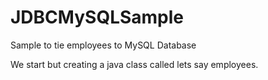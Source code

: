 # JDBCMySQLSample
Sample to tie employees to MySQL Database

We start but creating a java class called lets say employees.
